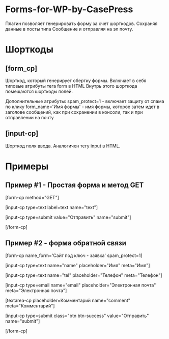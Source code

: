 Forms-for-WP-by-CasePress
=========================

Плагин позволяет генерировать форму за счет шорткодов. Сохраняя данные в посты типа Сообщение и отправляя на эл почту.


# Шорткоды
## [form_cp]
Шорткод, который генерирует обертку формы. Включает в себя типовые атрибуты тега form в HTML
Внутрь этого шорткода помещаются шорткоды полей.

Дополнительные атрибуты:
spam_protect=1 - включает защиту от спама по клику
form_name='Имя формы' - имя формы, которое затем идет в заголове сообщений, как при сохранении в консоли, так и при отправлении на почту

## [input-cp]
Шорткод поля ввода. Аналогичен тегу input в HTML.

# Примеры
## Пример #1 - Простая форма и метод GET

[form-cp method="GET"]

[input-cp type=text label=text name="text"]

[input-cp type=submit value="Отправить" name="submit"]

[/form-cp]


## Пример #2 - форма обратной связи

[form-cp name_form='Сайт под ключ - заявка' spam_protect=1]

[input-cp type=text name="name" placeholder="Имя" meta="Имя"]

[input-cp type=text name="tel" placeholder="Телефон" meta="Телефон"]

[input-cp type=email name="email" placeholder="Электронная почта" meta="Электронная почта"]

[textarea-cp placeholder=Комментарий name="comment" meta="Комментарий"]

[input-cp type=submit class="btn btn-success" value="Отправить" name="submit"]

[/form-cp]
